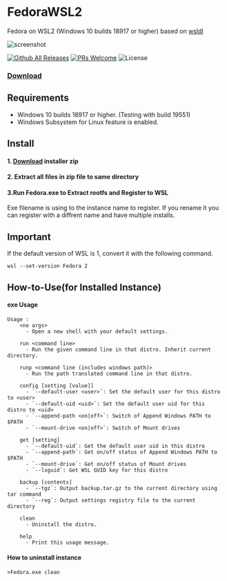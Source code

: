 # FedoraWSL2
Fedora on WSL2 (Windows 10 builds 18917 or higher)
based on [wsldl](https://github.com/yuk7/wsldl)

![screenshot](https://raw.githubusercontent.com/yosukes-dev/FedoraWSL2/img/screenshot.png)

[![Github All Releases](https://img.shields.io/github/downloads/yosukes-dev/FedoraWSL2/total.svg?style=flat-square)](https://github.com/yosukes-dev/FedoraWSL2/releases)
[![PRs Welcome](https://img.shields.io/badge/PRs-welcome-brightgreen.svg?style=flat-square)](http://makeapullrequest.com)
![License](https://img.shields.io/github/license/yosukes-dev/FedoraWSL2.svg?style=flat-square)

### [Download](https://github.com/yosukes-dev/FedoraWSL2/releases)


## Requirements
* Windows 10 builds 18917 or higher. (Testing with build 19551)
* Windows Subsystem for Linux feature is enabled.

## Install
#### 1. [Download](https://github.com/yosukes-dev/FedoraWSL2/releases) installer zip

#### 2. Extract all files in zip file to same directory

#### 3.Run Fedora.exe to Extract rootfs and Register to WSL
Exe filename is using to the instance name to register.
If you rename it you can register with a diffrent name and have multiple installs.

## Important
If the default version of WSL is 1, convert it with the following command.
```dos
wsl --set-version Fedora 2
```

## How-to-Use(for Installed Instance)
#### exe Usage
```dos
Usage :
    <no args>
      - Open a new shell with your default settings.

    run <command line>
      - Run the given command line in that distro. Inherit current directory.

    runp <command line (includes windows path)>
      - Run the path translated command line in that distro.

    config [setting [value]]
      - `--default-user <user>`: Set the default user for this distro to <user>
      - `--default-uid <uid>`: Set the default user uid for this distro to <uid>
      - `--append-path <on|off>`: Switch of Append Windows PATH to $PATH
      - `--mount-drive <on|off>`: Switch of Mount drives

    get [setting]
      - `--default-uid`: Get the default user uid in this distro
      - `--append-path`: Get on/off status of Append Windows PATH to $PATH
      - `--mount-drive`: Get on/off status of Mount drives
      - `--lxguid`: Get WSL GUID key for this distro

    backup [contents]
      - `--tgz`: Output backup.tar.gz to the current directory using tar command
      - `--reg`: Output settings registry file to the current directory

    clean
      - Uninstall the distro.

    help
      - Print this usage message.
```


#### How to uninstall instance
```dos
>Fedora.exe clean

```
